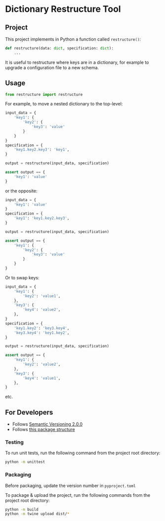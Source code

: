 # Dictionary Restructure Tool

## Project

This project implements in Python a function called `restructure()`:

```python
def restructure(data: dict, specification: dict):
	...
```

It is useful to restructure where keys are in a dictionary, for example to
upgrade a configuration file to a new schema.

## Usage

```python
from restructure import restructure
```

For example, to move a nested dictionary to the top-level:

```python
input_data = {
	'key1': {
		'key2': {
			'key3': 'value'
		}
	}
}
specification = {
	'key1.key2.key3': 'key1',
}

output = restructure(input_data, specification)

assert output == {
	'key1': 'value'
}
```

or the opposite:

```python
input_data = {
	'key1': 'value'
}
specification = {
	'key1': 'key1.key2.key3',
}

output = restructure(input_data, specification)

assert output == {
	'key1': {
		'key2': {
			'key3': 'value'
		}
	}
}
```

Or to swap keys:

```python
input_data = {
	'key1': {
		'key2': 'value1',
	},
	'key3': {
		'key4': 'value2',
	},
}
specification = {
	'key1.key2': 'key3.key4',
	'key3.key4': 'key1.key2',
}

output = restructure(input_data, specification)

assert output == {
	'key1': {
		'key2': 'value2',
	},
	'key3': {
		'key4': 'value1',
	},
}
```

etc.

## For Developers

- Follows [Semantic Versioning 2.0.0](https://semver.org/)
- Follows [this package structure](https://packaging.python.org/en/latest/tutorials/packaging-projects/)

### Testing

To run unit tests, run the following command from the project root directory:

```bash
python -m unittest
```

### Packaging

Before packaging, update the version number in `pyproject.toml`

To package & upload the project, run the following commands from the project root directory:

```bash
python -m build
python -m twine upload dist/*
```
